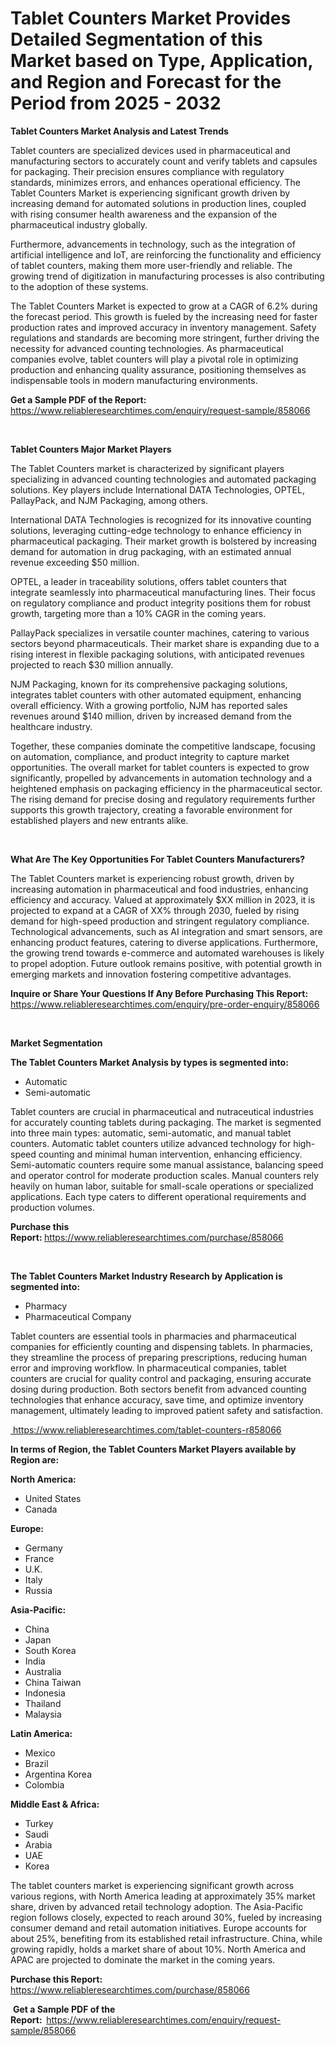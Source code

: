 <p><h1>Tablet Counters Market Provides Detailed Segmentation of this Market based on Type, Application, and Region and Forecast for the Period from 2025 - 2032</h1></p><p><strong>Tablet Counters Market Analysis and Latest Trends</strong></p>
<p><p>Tablet counters are specialized devices used in pharmaceutical and manufacturing sectors to accurately count and verify tablets and capsules for packaging. Their precision ensures compliance with regulatory standards, minimizes errors, and enhances operational efficiency. The Tablet Counters Market is experiencing significant growth driven by increasing demand for automated solutions in production lines, coupled with rising consumer health awareness and the expansion of the pharmaceutical industry globally.</p><p>Furthermore, advancements in technology, such as the integration of artificial intelligence and IoT, are reinforcing the functionality and efficiency of tablet counters, making them more user-friendly and reliable. The growing trend of digitization in manufacturing processes is also contributing to the adoption of these systems.</p><p>The Tablet Counters Market is expected to grow at a CAGR of 6.2% during the forecast period. This growth is fueled by the increasing need for faster production rates and improved accuracy in inventory management. Safety regulations and standards are becoming more stringent, further driving the necessity for advanced counting technologies. As pharmaceutical companies evolve, tablet counters will play a pivotal role in optimizing production and enhancing quality assurance, positioning themselves as indispensable tools in modern manufacturing environments.</p></p>
<p><strong>Get a Sample PDF of the Report:&nbsp;</strong> <a href="https://www.reliableresearchtimes.com/enquiry/request-sample/858066?utm_campaign=2954&utm_medium=2&utm_source=Github&utm_content=ia&utm_term=13042025&utm_id=tablet-counters">https://www.reliableresearchtimes.com/enquiry/request-sample/858066</a></p>
<p>&nbsp;</p>
<p><strong>Tablet Counters Major Market Players</strong></p>
<p><p>The Tablet Counters market is characterized by significant players specializing in advanced counting technologies and automated packaging solutions. Key players include International DATA Technologies, OPTEL, PallayPack, and NJM Packaging, among others. </p><p>International DATA Technologies is recognized for its innovative counting solutions, leveraging cutting-edge technology to enhance efficiency in pharmaceutical packaging. Their market growth is bolstered by increasing demand for automation in drug packaging, with an estimated annual revenue exceeding $50 million.</p><p>OPTEL, a leader in traceability solutions, offers tablet counters that integrate seamlessly into pharmaceutical manufacturing lines. Their focus on regulatory compliance and product integrity positions them for robust growth, targeting more than a 10% CAGR in the coming years.</p><p>PallayPack specializes in versatile counter machines, catering to various sectors beyond pharmaceuticals. Their market share is expanding due to a rising interest in flexible packaging solutions, with anticipated revenues projected to reach $30 million annually.</p><p>NJM Packaging, known for its comprehensive packaging solutions, integrates tablet counters with other automated equipment, enhancing overall efficiency. With a growing portfolio, NJM has reported sales revenues around $140 million, driven by increased demand from the healthcare industry.</p><p>Together, these companies dominate the competitive landscape, focusing on automation, compliance, and product integrity to capture market opportunities. The overall market for tablet counters is expected to grow significantly, propelled by advancements in automation technology and a heightened emphasis on packaging efficiency in the pharmaceutical sector. The rising demand for precise dosing and regulatory requirements further supports this growth trajectory, creating a favorable environment for established players and new entrants alike.</p></p>
<p>&nbsp;</p>
<p><strong>What Are The Key Opportunities For Tablet Counters Manufacturers?</strong></p>
<p><p>The Tablet Counters market is experiencing robust growth, driven by increasing automation in pharmaceutical and food industries, enhancing efficiency and accuracy. Valued at approximately $XX million in 2023, it is projected to expand at a CAGR of XX% through 2030, fueled by rising demand for high-speed production and stringent regulatory compliance. Technological advancements, such as AI integration and smart sensors, are enhancing product features, catering to diverse applications. Furthermore, the growing trend towards e-commerce and automated warehouses is likely to propel adoption. Future outlook remains positive, with potential growth in emerging markets and innovation fostering competitive advantages.</p></p>
<p><strong>Inquire or Share Your Questions If Any Before Purchasing This Report:</strong> <a href="https://www.reliableresearchtimes.com/enquiry/pre-order-enquiry/858066?utm_campaign=2954&utm_medium=2&utm_source=Github&utm_content=ia&utm_term=13042025&utm_id=tablet-counters">https://www.reliableresearchtimes.com/enquiry/pre-order-enquiry/858066</a></p>
<p>&nbsp;</p>
<p><strong>Market Segmentation</strong></p>
<p><strong>The Tablet Counters Market Analysis by types is segmented into:</strong></p>
<p><ul><li>Automatic</li><li>Semi-automatic</li></ul></p>
<p><p>Tablet counters are crucial in pharmaceutical and nutraceutical industries for accurately counting tablets during packaging. The market is segmented into three main types: automatic, semi-automatic, and manual tablet counters. Automatic tablet counters utilize advanced technology for high-speed counting and minimal human intervention, enhancing efficiency. Semi-automatic counters require some manual assistance, balancing speed and operator control for moderate production scales. Manual counters rely heavily on human labor, suitable for small-scale operations or specialized applications. Each type caters to different operational requirements and production volumes.</p></p>
<p><strong>Purchase this Report:&nbsp;</strong><a href="https://www.reliableresearchtimes.com/purchase/858066?utm_campaign=2954&utm_medium=2&utm_source=Github&utm_content=ia&utm_term=13042025&utm_id=tablet-counters">https://www.reliableresearchtimes.com/purchase/858066</a></p>
<p>&nbsp;</p>
<p><strong>The Tablet Counters Market Industry Research by Application is segmented into:</strong></p>
<p><ul><li>Pharmacy</li><li>Pharmaceutical Company</li></ul></p>
<p><p>Tablet counters are essential tools in pharmacies and pharmaceutical companies for efficiently counting and dispensing tablets. In pharmacies, they streamline the process of preparing prescriptions, reducing human error and improving workflow. In pharmaceutical companies, tablet counters are crucial for quality control and packaging, ensuring accurate dosing during production. Both sectors benefit from advanced counting technologies that enhance accuracy, save time, and optimize inventory management, ultimately leading to improved patient safety and satisfaction.</p></p>
<p><a href="https://www.reliableresearchtimes.com/tablet-counters-r858066?utm_campaign=2954&utm_medium=2&utm_source=Github&utm_content=ia&utm_term=13042025&utm_id=tablet-counters">&nbsp;https://www.reliableresearchtimes.com/tablet-counters-r858066</a></p>
<p><strong>In terms of Region, the Tablet Counters Market Players available by Region are:</strong></p>
<p>
    <p> <strong> North America: </strong>
        <ul>
            <li>United States</li>
            <li>Canada</li>
        </ul>
        </p> 
    <p> <strong> Europe: </strong>
        <ul>
            <li>Germany</li>
            <li>France</li>
            <li>U.K.</li>
            <li>Italy</li>
            <li>Russia</li>
        </ul>
        </p> 
    <p> <strong> Asia-Pacific: </strong>
        <ul>
            <li>China</li>
            <li>Japan</li>
            <li>South Korea</li>
            <li>India</li>
            <li>Australia</li>
            <li>China Taiwan</li>
            <li>Indonesia</li>
            <li>Thailand</li>
            <li>Malaysia</li>
        </ul>
        </p> 
    <p> <strong> Latin America: </strong>
        <ul>
            <li>Mexico</li>
            <li>Brazil</li>
            <li>Argentina Korea</li>
            <li>Colombia</li>
        </ul>
        </p> 
    <p> <strong> Middle East & Africa: </strong>
        <ul>
            <li>Turkey</li>
            <li>Saudi</li>
            <li>Arabia</li>
            <li>UAE</li>
            <li>Korea</li>
        </ul>
    </p>
    </p>
<p><p>The tablet counters market is experiencing significant growth across various regions, with North America leading at approximately 35% market share, driven by advanced retail technology adoption. The Asia-Pacific region follows closely, expected to reach around 30%, fueled by increasing consumer demand and retail automation initiatives. Europe accounts for about 25%, benefiting from its established retail infrastructure. China, while growing rapidly, holds a market share of about 10%. North America and APAC are projected to dominate the market in the coming years.</p></p>
<p><strong>Purchase this Report: </strong><a href="https://www.reliableresearchtimes.com/purchase/858066?utm_campaign=2954&utm_medium=2&utm_source=Github&utm_content=ia&utm_term=13042025&utm_id=tablet-counters">https://www.reliableresearchtimes.com/purchase/858066</a></p>
<p>&nbsp;<strong>Get a Sample PDF of the Report:&nbsp;&nbsp;</strong><a href="https://www.reliableresearchtimes.com/enquiry/request-sample/858066?utm_campaign=2954&utm_medium=2&utm_source=Github&utm_content=ia&utm_term=13042025&utm_id=tablet-counters">https://www.reliableresearchtimes.com/enquiry/request-sample/858066</a></p>
<p><strong></strong></p>
<p><p></p><p></p><p></p></p>